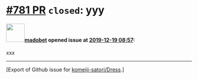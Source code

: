 # [\#781 PR](https://github.com/komeiji-satori/Dress/pull/781) `closed`: yyy

#### <img src="https://avatars.githubusercontent.com/u/51693231?u=53d01688d3f5334b5aac574384385dde6fae5fc5&v=4" width="50">[madobet](https://github.com/madobet) opened issue at [2019-12-19 08:57](https://github.com/komeiji-satori/Dress/pull/781):

xxx




-------------------------------------------------------------------------------



[Export of Github issue for [komeiji-satori/Dress](https://github.com/komeiji-satori/Dress).]
